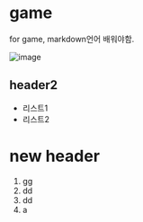 # game
for game, markdown언어 배워야함.

![image](https://png.icons8.com/ios/2x/controller.png)
## header2
- 리스트1
- 리스트2

# new header
1. gg
2. dd
4. dd
3. a
